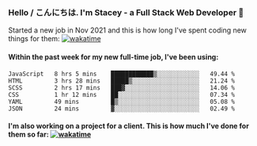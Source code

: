 ### Hello / こんにちは. I'm Stacey - a Full Stack Web Developer 👋

Started a new job in Nov 2021 and this is how long I've spent coding new things for them: [![wakatime](https://wakatime.com/badge/user/86082ce1-bca4-4a02-a7a3-c2242e42ac7a/project/12b01edb-1cc9-44e6-b4ef-181fde524dc6.svg)](https://wakatime.com/badge/user/86082ce1-bca4-4a02-a7a3-c2242e42ac7a/project/12b01edb-1cc9-44e6-b4ef-181fde524dc6)

#### Within the past week for my new full-time job, I've been using:
<!--START_SECTION:waka-->

```text
JavaScript   8 hrs 5 mins    ████████████▒░░░░░░░░░░░░   49.44 %
HTML         3 hrs 28 mins   █████▒░░░░░░░░░░░░░░░░░░░   21.24 %
SCSS         2 hrs 17 mins   ███▓░░░░░░░░░░░░░░░░░░░░░   14.06 %
CSS          1 hr 12 mins    ██░░░░░░░░░░░░░░░░░░░░░░░   07.34 %
YAML         49 mins         █▒░░░░░░░░░░░░░░░░░░░░░░░   05.08 %
JSON         24 mins         ▓░░░░░░░░░░░░░░░░░░░░░░░░   02.49 %
```

<!--END_SECTION:waka-->

#### I'm also working on a project for a client. This is how much I've done for them so far: [![wakatime](https://wakatime.com/badge/user/8ee03c5d-7d98-49f4-8d0f-1a6ade1c9e19/project/5bc43805-de54-41d6-a7b7-44e5a8ecc477.svg)](https://wakatime.com/badge/user/8ee03c5d-7d98-49f4-8d0f-1a6ade1c9e19/project/5bc43805-de54-41d6-a7b7-44e5a8ecc477)
